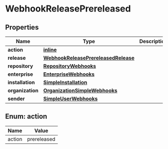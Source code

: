 
# WebhookReleasePrereleased

## Properties
Name | Type | Description | Notes
------------ | ------------- | ------------- | -------------
**action** | [**inline**](#Action) |  | 
**release** | [**WebhookReleasePrereleasedRelease**](WebhookReleasePrereleasedRelease.md) |  | 
**repository** | [**RepositoryWebhooks**](RepositoryWebhooks.md) |  | 
**enterprise** | [**EnterpriseWebhooks**](EnterpriseWebhooks.md) |  |  [optional]
**installation** | [**SimpleInstallation**](SimpleInstallation.md) |  |  [optional]
**organization** | [**OrganizationSimpleWebhooks**](OrganizationSimpleWebhooks.md) |  |  [optional]
**sender** | [**SimpleUserWebhooks**](SimpleUserWebhooks.md) |  |  [optional]


<a id="Action"></a>
## Enum: action
Name | Value
---- | -----
action | prereleased



